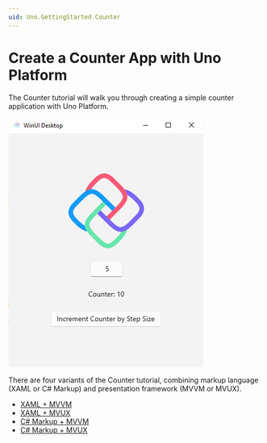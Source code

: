 ```yaml
---
uid: Uno.GettingStarted.Counter
---
```


# Create a Counter App with Uno Platform

The Counter tutorial will walk you through creating a simple counter application with Uno Platform. 

![Counter App](Assets/counter-app.png) 

There are four variants of the Counter tutorial, combining markup language (XAML or C# Markup) and presentation framework (MVVM or MVUX). 

- [XAML + MVVM](xref:Uno.GettingStarted.Counter.XAML.MVVM)
- [XAML + MVUX](xref:Uno.GettingStarted.Counter.XAML.MVUX)
- [C# Markup + MVVM](xref:Uno.GettingStarted.Counter.CSharp.MVVM)
- [C# Markup + MVUX](xref:Uno.GettingStarted.Counter.CSharp.MVUX)